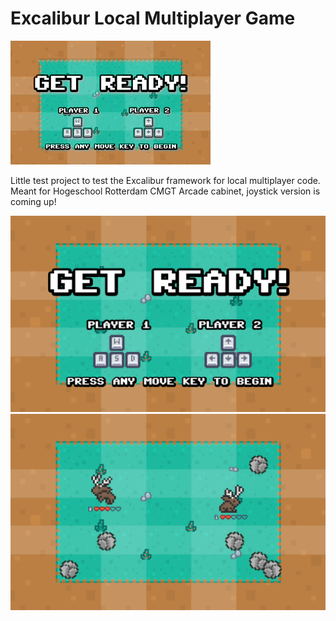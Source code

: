 # Excalibur Local Multiplayer Game

![](media/game4.gif)

Little test project to test the Excalibur framework for local multiplayer code.
Meant for Hogeschool Rotterdam CMGT Arcade cabinet, joystick version is coming up!

![](media/screen1.png)
![](media/screen2.png)